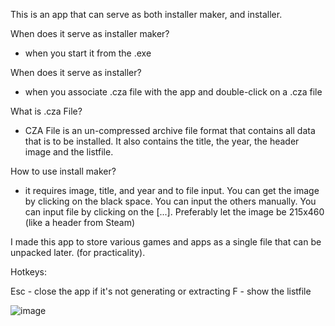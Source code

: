 This is an app that can serve as both installer maker, and installer.

 
When does it serve as installer maker? 
- when you start it from the .exe

When does it serve as installer?
- when you associate .cza file with the app and double-click on a .cza file

  
What is .cza File?
- CZA File is an un-compressed archive file format that contains all data that is to be installed. It also contains the title, the year, the header image and the listfile.

  
How to use install maker?
- it requires image, title, and year and to file input. You can get the image by clicking on the black space. You can input the others manually. You can input file by clicking on the [...]. Preferably let the image be 215x460 (like a header from Steam)


I made this app to store various games and apps as a single file that can be unpacked later. (for practicality).

Hotkeys:


Esc - close the app if it's not generating or extracting
F - show the listfile

![image](https://i.ibb.co/d4CPbTLk/Screenshot-2025-05-05-160023.png)

